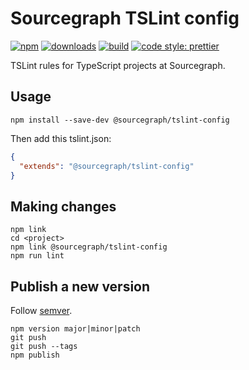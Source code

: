 
# Sourcegraph TSLint config

[![npm](https://img.shields.io/npm/v/@sourcegraph/tslint-config.svg)](https://www.npmjs.com/package/@sourcegraph/tslint-config)
[![downloads](https://img.shields.io/npm/dt/@sourcegraph/tslint-config.svg)](https://www.npmjs.com/package/@sourcegraph/tslint-config)
[![build](https://badge.buildkite.com/2b5a1607bd327fe0a1fcd6e02e38dce55a355f215970a8d83f.svg)](https://buildkite.com/sourcegraph/tslint-config)
[![code style: prettier](https://img.shields.io/badge/code_style-prettier-ff69b4.svg)](https://github.com/prettier/prettier)

TSLint rules for TypeScript projects at Sourcegraph.

## Usage

```
npm install --save-dev @sourcegraph/tslint-config
```

Then add this tslint.json:

```json
{
  "extends": "@sourcegraph/tslint-config"
}
```

## Making changes

```
npm link
cd <project>
npm link @sourcegraph/tslint-config
npm run lint
```

## Publish a new version

Follow [semver](http://semver.org/).

```
npm version major|minor|patch
git push
git push --tags
npm publish
```

